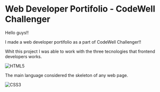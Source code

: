 # Web Developer Portifolio - CodeWell Challenger

Hello guys!!

I made a web developer portifolio as a part of CodeWell Challenger!!

Whit this project I was able to work with the three tecnologies that frontend developers works.


<img align="center" alt="HTML5" src="https://img.shields.io/badge/HTML5-E34F26?style=for-the-badge&logo=html5&logoColor=white">

The main language considered the skeleton of any web page.

<img align="center" alt="CSS3" src="https://img.shields.io/badge/CSS3-1572B6?style=for-the-badge&logo=css3&logoColor=white">

